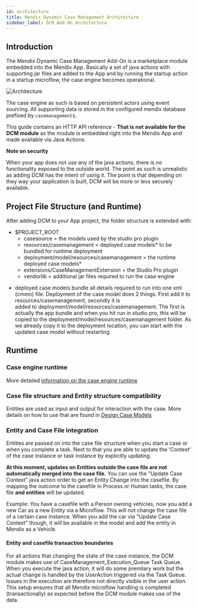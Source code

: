 ```yaml
---
id: architecture
title: Mendix Dynamic Case Management Architecture
sidebar_label: DCM Add-On Architecture
---
```


## Introduction

The Mendix Dynamic Case Management Add-On is a marketplace module embedded into the Mendix App.
Basically a set of java actions with supporting jar files are added to the App and by running 
the startup action in a startup microflow, the case engine becomes operational. 

![Architecture](assets/mendix/DCM_Architecture.png)

The case engine as such is based on persistent actors using event sourcing. All supporting data is stored 
in the configured mendix database prefixed by ```casemanagement$```.

This guide contains an HTTP API reference - **That is not available for the DCM module** as the module is 
embedded right into the Mendix App and made available via Java Actions.

**Note on security** 

When your app does not use any of the java actions, there is *no* functionality exposed to the outside world. 
The point as such is unrealistic as adding DCM has the intent of using it. The point is that depending on 
they way your application is built, DCM will be more or less securely available. 

## Project File Structure (and Runtime)

After adding DCM to your App project, the folder structure is extended with:

 - $PROJECT_ROOT
    - casesource = the models used by the studio pro plugin
    - resources/casemanagement = deployed case models* to be bundled for runtime deployment
    - deployment/model/resources/casemanagement = the runtime deployed case models*
    - extensions/CaseManagementExtension = the Studio Pro plugin
    - vendorlib = additional jar files required to run the case engine

* deployed case models bundle all details required to run into one xml (cmmn) file.
    Deployment of the case model does 2 things. First add it to resources/casemanagement, secondly it is\
    added to deployment/model/resources/casemanagement. The first is actually the app bundle and when you hit 
    run in studio pro, this will be copied to the deployment/model/resources/casemanagement folder. 
    As we already copy it to the deployment location, you can start with the updated case model without restarting

## Runtime 

### Case engine runtime

More detailed [information on the case engine runtime](../engine/overview) 

### Case file structure and Entity structure compatibility

Entities are used as input and output for interaction with the case. More details on how to use that are found in [Design Case Models](designmodels)

### Entity and Case File integration

Entities are passed on into the case file structure when you start a case or when you complete a task. 
Next to that you are able to update the 'Context' of the case instance or task instance by explicitly updating. 

**At this moment, updates on Entities outside the case file are not automatically merged into the case file.**
You can use the "Update Case Context" java action order to get an Entity Change into the casefile. 
By mapping the outcome to the casefile in Process or Human tasks, the case file **and entities** will be updated. 

Example: You have a casefile with a Person owning vehicles, now you add a new Car as a new Entity via a Microflow.
This will not change the case file of a certain case instance. When you add the car via "Update Case Context" though, it will
be available in the model and add the entity in Mendix as a Vehicle. 

#### Entity and casefile transaction boundaries

For all actions that changing the state of the case instance, the DCM module makes use of CaseManagement_Execution_Queue
Task Queue. When you execute the java action, it will do some premilary work but the actual change is handled by the UserAction
triggered via the Task Queue. Issues in the execution are therefore not directly visible in the user action. 
This setup ensures that all Mendix microflow handling is completed (transactionally) as expected before the DCM module makes use of the data.